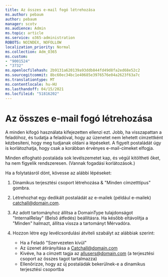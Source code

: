 ```yaml
---
title: Az összes e-mail fogó létrehozása
ms.author: pebaum
author: pebaum
manager: scotv
ms.audience: Admin
ms.topic: article
ms.service: o365-administration
ROBOTS: NOINDEX, NOFOLLOW
localization_priority: Normal
ms.collection: Adm_O365
ms.custom:
- "9001524"
- "3732"
ms.openlocfilehash: 2b9131a620139a93ddb844fd49d8fa2ed68e52c2
ms.sourcegitcommit: 8bc60ec34bc1e40685e3976576e04a2623f63a7c
ms.translationtype: MT
ms.contentlocale: hu-HU
ms.lasthandoff: 04/15/2021
ms.locfileid: "51816202"
---
```

# <a name="create-an-email-catch-all"></a>Az összes e-mail fogó létrehozása

A minden kifogó használata kifejezetten ellenzi ezt. Jobb, ha visszapattan a feladóhoz, és tudatja a feladóval, hogy az üzenetet nem lehetett címzettként kézbesíteni, hogy meg tudjanak oldani a lépéseket. A figyelt postaládát úgy is korlátozhatja, hogy csak a korábban érvényes e-mail-címeket elfogja. 

Minden elfogható postaláda sok levélszemetet kap, és végül kitöltheti őket, ha nem figyelik rendszeresen. (Vannak fogadási korlátozások.) 

Ha a folytatásról dönt, kövesse az alábbi lépéseket:

1. Dinamikus terjesztési csoport létrehozása & "Minden címzetttípus" gombra.

2. Létrehozhat egy dedikált postaládát az e-mailek (például e-mailek) catchall@domain.com.

3. Az adott tartományhoz állítsa a DomainType tulajdonságot "InternalRelay" (Belső átfedés) beállításra. Ha később eltávolítja a "Minden" halmazt, állítsa vissza a tartományt Mérvadóra.

4. Hozzon létre egy levélcsordulási átviteli szabályt az alábbiak szerint:

    - Ha a Feladó "Szervezeten kívül"
    - Az üzenet átirányítása a Catchall@domain.com
    - Kivéve, ha a címzett tagja az allusers@domain.com (a terjesztési csoport az összes tagot tartalmazza)
    - Ellenőrizze, hogy az új postaládák bekerülnek-e a dinamikus terjesztési csoportba
